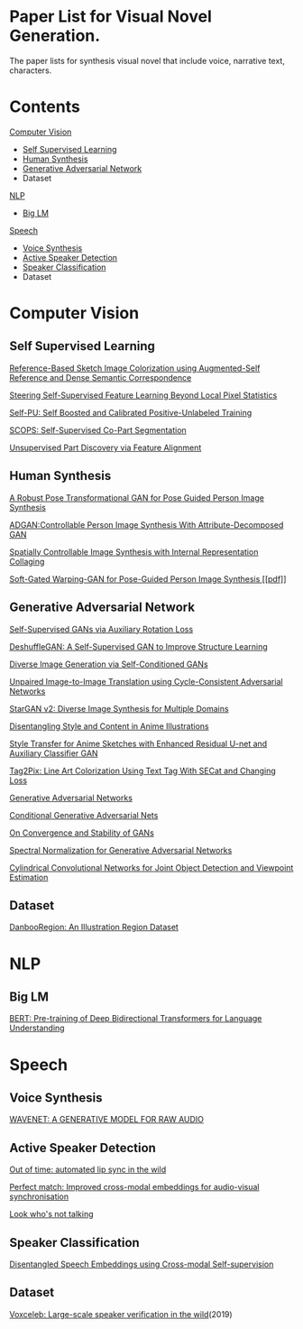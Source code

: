 # Paper List for Visual Novel Generation.

The paper lists for synthesis visual novel that include voice, narrative text, characters.

# Contents
[Computer Vision](#Computer-Vision)
- [Self Supervised Learning](#Self-Supervised-Learning)
- [Human Synthesis](#Human-Synthesis)
- [Generative Adversarial Network](#Generative-Adversarial-Network)
- Dataset

[NLP](#NLP)
- [Big LM](#Big-LM)

[Speech](#Speech)
- [Voice Synthesis](#Voice-Synthesis)
- [Active Speaker Detection](#Active-Speaker-Detection)
- [Speaker Classification](#Speaker-Classification)
- Dataset

# Computer Vision
## Self Supervised Learning

[Reference-Based Sketch Image Colorization using Augmented-Self Reference and Dense Semantic Correspondence](https://arxiv.org/abs/2005.05207)

[Steering Self-Supervised Feature Learning Beyond Local Pixel Statistics](https://arxiv.org/abs/2004.02331)

[Self-PU: Self Boosted and Calibrated Positive-Unlabeled Training](https://arxiv.org/abs/2006.11280)

[SCOPS: Self-Supervised Co-Part Segmentation](https://arxiv.org/abs/1905.01298) 

[Unsupervised Part Discovery via Feature Alignment](https://arxiv.org/abs/2012.00313) 

## Human Synthesis

[A Robust Pose Transformational GAN for Pose Guided Person Image Synthesis](https://arxiv.org/abs/2001.01259) 

[ADGAN:Controllable Person Image Synthesis With Attribute-Decomposed GAN](https://arxiv.org/pdf/2003.12267.pdf) 

[Spatially Controllable Image Synthesis with Internal Representation Collaging](https://arxiv.org/pdf/1811.10153.pdf) 

[Soft-Gated Warping-GAN for Pose-Guided Person Image Synthesis [[pdf]]](https://arxiv.org/abs/1810.11610) 

## Generative Adversarial Network

[Self-Supervised GANs via Auxiliary Rotation Loss](https://arxiv.org/abs/1811.11212)

[DeshuffleGAN: A Self-Supervised GAN to Improve Structure Learning](https://arxiv.org/abs/2006.08694) 

[Diverse Image Generation via Self-Conditioned GANs](https://arxiv.org/abs/2006.10728)

[Unpaired Image-to-Image Translation using Cycle-Consistent Adversarial Networks](https://arxiv.org/abs/1703.10593) 

[StarGAN v2: Diverse Image Synthesis for Multiple Domains](https://arxiv.org/abs/1912.01865)

[Disentangling Style and Content in Anime Illustrations](https://arxiv.org/abs/1905.10742) 

[Style Transfer for Anime Sketches with Enhanced Residual U-net and Auxiliary Classifier GAN](https://arxiv.org/abs/1706.03319) 

[Tag2Pix: Line Art Colorization Using Text Tag With SECat and Changing Loss](https://arxiv.org/abs/1908.05840) 

[Generative Adversarial Networks](https://arxiv.org/abs/1406.2661) 

[Conditional Generative Adversarial Nets](https://arxiv.org/abs/1411.1784) 

[On Convergence and Stability of GANs](https://arxiv.org/abs/1705.07215) 

[Spectral Normalization for Generative Adversarial Networks](https://arxiv.org/pdf/1802.05957.pdf) 

[Cylindrical Convolutional Networks for Joint Object Detection and Viewpoint Estimation](https://arxiv.org/abs/2003.11303) 

## Dataset

[DanbooRegion: An Illustration Region Dataset](https://lllyasviel.github.io/DanbooRegion)

# NLP
## Big LM

[BERT: Pre-training of Deep Bidirectional Transformers for Language Understanding](https://arxiv.org/abs/1810.04805)

# Speech
## Voice Synthesis

[WAVENET: A GENERATIVE MODEL FOR RAW AUDIO](https://arxiv.org/pdf/1609.03499.pdf) 

## Active Speaker Detection

[Out of time: automated lip sync in the wild](https://www.robots.ox.ac.uk/~vgg/publications/2016/Chung16a/chung16a.pdf) 

[Perfect match: Improved cross-modal embeddings for audio-visual synchronisation](https://arxiv.org/abs/1809.08001)

[Look who's not talking](https://arxiv.org/abs/2011.14885) 

## Speaker Classification

[Disentangled Speech Embeddings using Cross-modal Self-supervision](https://arxiv.org/abs/2002.08742) 

## Dataset

[Voxceleb: Large-scale speaker verification in the wild](https://www.robots.ox.ac.uk/~vgg/data/voxceleb/)(2019)
